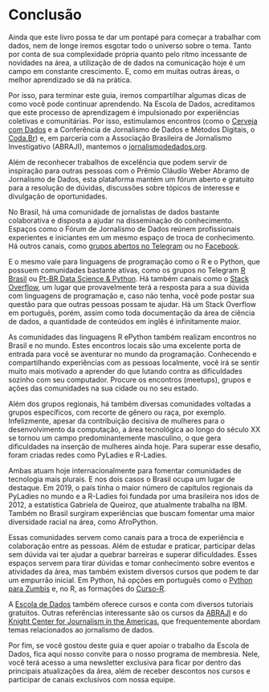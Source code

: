 # Conclusão


Ainda que este livro possa te dar um pontapé para começar a trabalhar com dados, nem de longe iremos esgotar todo o universo sobre o tema. Tanto por conta de sua complexidade própria quanto pelo ritmo incessante de novidades na área, a utilização de de dados na comunicação hoje é um campo em constante crescimento. E, como em muitas outras áreas, o melhor aprendizado se dá na prática.

Por isso, para terminar este guia, iremos compartilhar algumas dicas de como você pode continuar aprendendo. Na Escola de Dados, acreditamos que este processo de aprendizagem é impulsionado por experiências coletivas e comunitárias. Por isso, estimulamos encontros (como o [Cerveja com Dados](https://escoladedados.org/2018/02/que-tal-organizar-um-cerveja-com-dados-em-sua-cidade/) e a Conferência de Jornalismo de Dados e Métodos Digitais, o [Coda.Br](http://coda.escoladedados.org/)) e, em parceria com a Associação Brasileira de Jornalismo Investigativo (ABRAJI), mantemos o [jornalismodedados.org](http://jornalismodedados.org/).

Além de reconhecer trabalhos de excelência que podem servir de inspiração para outras pessoas com o Prêmio Cláudio Weber Abramo de Jornalismo de Dados, esta plataforma mantém um fórum aberto e gratuito para a resolução de dúvidas, discussões sobre tópicos de interesse e divulgação de oportunidades.

No Brasil, há uma comunidade de jornalistas de dados bastante colaborativa e disposta a ajudar na disseminação do conhecimento. Espaços como o Fórum de Jornalismo de Dados reúnem profissionais experientes e iniciantes em um mesmo espaço de troca de conhecimento. Há outros canais, como [grupos abertos no Telegram](https://t.me/joinchat/APE1P0zjg2w1mLdAlp9MUg) ou no [Facebook](https://www.facebook.com/groups/jornalismodedados).

E o mesmo vale para linguagens de programação como o R e o Python, que possuem comunidades bastante ativas, como os grupos no Telegram [R Brasil](https://t.me/rbrasiloficial) ou [Pt-BR Data Science &amp; Python](https://t.me/datasciencepython). Há também canais como o [Stack Overflow](https://stackoverflow.com/), um lugar que provavelmente terá a resposta para a sua dúvida com linguagens de programação e, caso não tenha, você pode postar sua questão para que outras pessoas possam te ajudar. Há um Stack Overflow em português, porém, assim como toda documentação da área de ciência de dados, a quantidade de conteúdos em inglês é infinitamente maior.

As comunidades das linguagens R ePython também realizam encontros no Brasil e no mundo. Estes encontros locais são uma excelente porta de entrada para você se aventurar no mundo da programação. Conhecendo e compartilhando experiências com as pessoas localmente, você irá se sentir muito mais motivado a aprender do que lutando contra as dificuldades sozinho com seu computador. Procure os encontros (meetups), grupos e ações das comunidades na sua cidade ou no seu estado.

Além dos grupos regionais, há também diversas comunidades voltadas a grupos específicos, com recorte de gênero ou raça, por exemplo. Infelizmente, apesar da contribuição decisiva de mulheres para o desenvolvimento da computação, a área tecnológica ao longo do século XX se tornou um campo predominantemente masculino, o que gera dificuldades na inserção de mulheres ainda hoje. Para superar esse desafio, foram criadas redes como PyLadies e R-Ladies.

Ambas atuam hoje internacionalmente para fomentar comunidades de tecnologia mais plurais. E nos dois casos o Brasil ocupa um lugar de destaque. Em 2019, o país tinha o maior número de capítulos regionais da PyLadies no mundo e a R-Ladies foi fundada por uma brasileira nos idos de 2012, a estatística Gabriela de Queiroz, que atualmente trabalha na IBM. Também no Brasil surgiram experiências que buscam fomentar uma maior diversidade racial na área, como AfroPython.

Essas comunidades servem como canais para a troca de experiência e colaboração entre as pessoas. Além de estudar e praticar, participar delas sem dúvida vai ter ajudar a quebrar barreiras e superar dificuldades. Esses espaços servem para tirar dúvidas e tomar conhecimento sobre eventos e atividades da área, mas também existem diversos cursos que podem te dar um empurrão inicial. Em Python, há opções em português como o [Python para Zumbis](https://www.pycursos.com/python-para-zumbis/) e, no R, as formações do [Curso-R](https://www.curso-r.com/).

A [Escola de Dados](http://escoladedados.org/) também oferece cursos e conta com diversos tutoriais gratuitos. Outras referências interessante são os cursos da [ABRAJI](https://www.abraji.org.br/) e do [Knight Center for Journalism in the Americas](https://knightcenter.utexas.edu/), que frequentemente abordam temas relacionados ao jornalismo de dados.

Por fim, se você gostou deste guia e quer apoiar o trabalho da Escola de Dados, fica aqui nosso convite para o nosso programa de membresia. Nele, você terá acesso a uma newsletter exclusiva para ficar por dentro das principais atualizações da área, além de receber descontos nos cursos e participar de canais exclusivos com nossa equipe.
